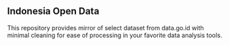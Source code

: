 ## Indonesia Open Data

This repository provides mirror of select dataset from data.go.id with minimal cleaning for ease of processing in your favorite data analysis tools. 
